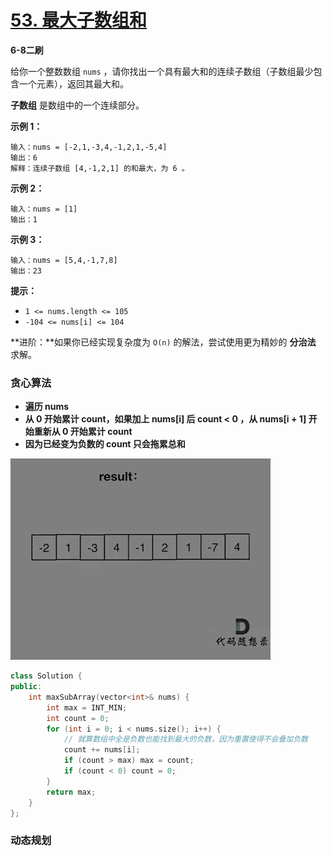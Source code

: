 # [53. 最大子数组和](https://leetcode-cn.com/problems/maximum-subarray/)

**6-8二刷**

给你一个整数数组 `nums` ，请你找出一个具有最大和的连续子数组（子数组最少包含一个元素），返回其最大和。

**子数组** 是数组中的一个连续部分。

**示例 1：**

```
输入：nums = [-2,1,-3,4,-1,2,1,-5,4]
输出：6
解释：连续子数组 [4,-1,2,1] 的和最大，为 6 。
```

**示例 2：**

```
输入：nums = [1]
输出：1
```

**示例 3：**

```
输入：nums = [5,4,-1,7,8]
输出：23
```

**提示：**

- `1 <= nums.length <= 105`
- `-104 <= nums[i] <= 104`

**进阶：**如果你已经实现复杂度为 `O(n)` 的解法，尝试使用更为精妙的 **分治法** 求解。

### 贪心算法

- **遍历 nums**
- **从 0 开始累计 count，如果加上 nums[i] 后 count < 0 ，从 nums[i + 1] 开始重新从 0 开始累计 count**
- **因为已经变为负数的 count 只会拖累总和**

![53.最大子序和](../../Images/3.最大子数组和.assets/53.最大子序和.gif)

```c++
class Solution {
public:
    int maxSubArray(vector<int>& nums) {
        int max = INT_MIN;
        int count = 0;
        for (int i = 0; i < nums.size(); i++) {
            // 就算数组中全是负数也能找到最大的负数，因为重置使得不会叠加负数
            count += nums[i];
            if (count > max) max = count;
            if (count < 0) count = 0;
        }
        return max;
    }
};
```

### 动态规划


